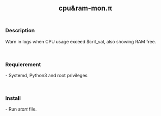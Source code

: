 <p align="center">
	<h2 align="center"> cpu&amp;ram-mon.&pi;<br><br> </h2>
</p>
<p>
<h3>Description</h3>
<p> Warn in logs when CPU usage exceed $crit_val, also showing RAM free.</p><br>
<h3>Requierement</h3>
<p> - Systemd, Python3 and root privileges</p><br>
<h3>Install</h3>
<p> - Run <i>start</i> file.
</p>
